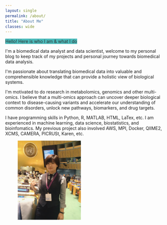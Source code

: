 ```yaml
---
layout: single
permalink: /about/
title: "About Me"
classes: wide
---
```

<mark style="background-color:#1faaaa;opacity:0.8;">Hello! Here is who I am & what I do</mark>


I'm a biomedical data analyst and data scientist, welcome to my personal blog to keep track of my projects and personal journey towards biomedical data analysis.

I'm passionate about translating biomedical data into valuable and comprehensible knowledge that can provide a holistic view of biological systems.

I'm motivated to do research in metabolomics, genomics and other multi-omics. I believe that a multi-omics approach can uncover deeper biological context to disease-causing variants and accelerate our understanding of common disorders,
unlock new pathways, biomarkers, and drug targets.

I have programming skills in Python, R, MATLAB, HTML, LaTex, etc. I am experienced in machine learning, data science, biostatistics, and bioinfomatics. My previous project also involved AWS, MPI, Docker, QIIME2, XCMS, CAMERA, PICRUSt, Karen, etc.


<figure style="width: 40%" class="align-center">
  <img src="/assets/images/me.JPG" alt="">
</figure>
